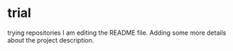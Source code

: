 # trial
trying repositories
I am editing the README file. Adding some more details about the project description.

